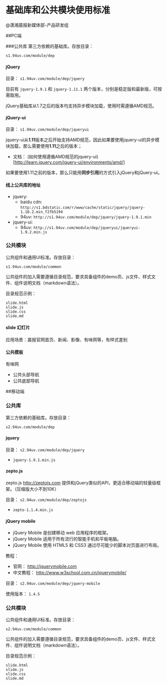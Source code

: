 基础库和公共模块使用标准
=====
@潇湘晨报新媒体部-产品研发组

##PC端

###公共库
第三方依赖的基础库。存放目录：

    s1.94uv.com/module/dep

#### jQuery

目录： `s1.94uv.com/module/dep/jquery`

目前有 `jquery-1.9.1` 和 `jquery-1.11.1` 两个版本，分别是稳定版和最新版，可按需取用。

jQuery基础库从1.7之后的版本均支持异步模块加载，使用时需遵循AMD规范。


#### jQuery-ui

目录： `s1.94uv.com/module/dep/jqueryui`

jquery-ui从**1.11**版本之后开始支持AMD规范，因此如果要使用jquery-ui的异步模块加载，那么需要使用**1.11**之后的版本；

- 文档： (如何使用遵循AMD规范的jquery-ui)[http://learn.jquery.com/jquery-ui/environments/amd/]

如果要使用1.11之前的版本，那么只能用**同步引用**的方式引入jQuery和jQuery-ui。


#### 线上公共库的地址

- jquery: 
    - baidu cdn: `http://s1.bdstatic.com/r/www/cache/static/jquery/jquery-1.10.2.min_f2fb5194`
    - 94uv: `http://s1.94uv.com/module/dep/jquery/jquery-1.9.1.min`
- jquery-ui: 
    - 94uv: `http://s1.94uv.com/module/dep/jqueryui/jqueryui-1.9.2.min.js`

### 公共模块

公共组件和通用UI标准。存放目录：

    s1.94uv.com/module/common

公共组件的加入需要遵循目录规范，要求具备组件的demo页、js文件、样式文件、组件说明文档（markdown语法）。

目录规范示例：

    slide.html
    slide.js
    slide.css
    slide.md


#### slide 幻灯片
应用场景：晨报官网首页、新闻、影像、有味网等，有样式差别

#### 公共模板

有味网
- 公共头部导航
- 公共底部导航


##移动端

### 公共库
第三方依赖的基础库。存放目录：

    s2.94uv.com/module/dep

#### jquery
目录： `s2.94uv.com/module/dep/jquery`

- `jquery-1.9.1.min.js`


#### zepto.js
zepto.js <http://zeptojs.com> 提供和jQuery类似的API，更适合移动端的轻量级框架。（压缩版大小不到10K）

目录： `s2.94uv.com/module/dep/zeptojs`

- `zepto-1.1.4.min.js`

#### jQuery mobile

- jQuery Mobile 是创建移动 web 应用程序的框架。
- jQuery Mobile 适用于所有流行的智能手机和平板电脑。
- jQuery Mobile 使用 HTML5 和 CSS3 通过尽可能少的脚本对页面进行布局。

教程：

+ 官网： <http://jquerymobile.com>
+ 中文教程： <http://www.w3school.com.cn/jquerymobile/>

目录： `s2.94uv.com/module/dep/jquery-mobile`

使用版本： `1.4.5`

### 公共模块

公共组件和通用UI标准。存放目录：

    s2.94uv.com/module/common

公共组件的加入需要遵循目录规范，要求具备组件的demo页、js文件、样式文件、组件说明文档（markdown语法）。

目录规范示例：

    slide.html
    slide.js
    slide.css
    slide.md





